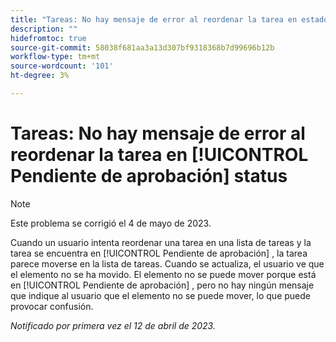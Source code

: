 ```yaml
---
title: "Tareas: No hay mensaje de error al reordenar la tarea en estado Pendiente de aprobación"
description: ""
hidefromtoc: true
source-git-commit: 58038f681aa3a13d307bf9318368b7d99696b12b
workflow-type: tm+mt
source-wordcount: '101'
ht-degree: 3%

---
```



# Tareas: No hay mensaje de error al reordenar la tarea en [!UICONTROL Pendiente de aprobación] status

>[!NOTE]
>
>Este problema se corrigió el 4 de mayo de 2023.

Cuando un usuario intenta reordenar una tarea en una lista de tareas y la tarea se encuentra en [!UICONTROL Pendiente de aprobación] , la tarea parece moverse en la lista de tareas. Cuando se actualiza, el usuario ve que el elemento no se ha movido. El elemento no se puede mover porque está en [!UICONTROL Pendiente de aprobación] , pero no hay ningún mensaje que indique al usuario que el elemento no se puede mover, lo que puede provocar confusión.

_Notificado por primera vez el 12 de abril de 2023._

